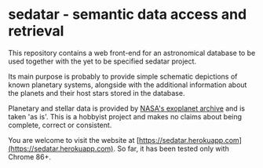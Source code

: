 # sedatar - semantic data access and retrieval
This repository contains a web front-end for an astronomical database to be used together with the
yet to be specified sedatar project.

Its main purpose is probably to provide simple schematic depictions of known planetary systems,
alongside with the additional information about the planets and their host stars stored in the
database.

Planetary and stellar data is provided by [NASA's exoplanet
archive](http://exoplanetarchive.ipac.caltech.edu) and is taken 'as is'. This is a hobbyist project
and makes no claims about being complete, correct or consistent.

You are welcome to visit the website at [https://sedatar.herokuapp.com](https://sedatar.herokuapp.com).
So far, it has been tested only with Chrome 86+.
